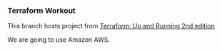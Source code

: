 ### Terraform Workout ###
This branch hosts project from [Terraform: Up and Running 2nd edition](https://learning.oreilly.com/library/view/terraform-up/9781492046899/)

We are going to use Amazon AWS.